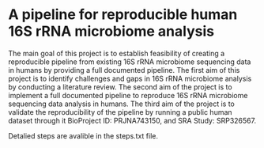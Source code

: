 # A pipeline for reproducible human 16S rRNA microbiome analysis

The main goal of this project is to establish feasibility of creating a reproducible pipeline from existing 16S rRNA microbiome sequencing data in humans by providing a full documented pipeline. The first aim of this project is to identify challenges and gaps in 16S rRNA microbiome analysis by conducting a literature review. The second aim of the project is to implement a full documented pipeline to reproduce 16S rRNA microbiome sequencing data analysis in humans. The third aim of the project is to validate the reproducibility of the pipeline by running a public human dataset through it BioProject ID: PRJNA743150, and SRA Study: SRP326567.

Detalied steps are avalible in the steps.txt file.
